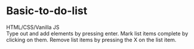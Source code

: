 # Basic-to-do-list
HTML/CSS/Vanilla JS <br>
Type out and add elements by pressing enter.
Mark list items complete by clicking on them.
Remove list items by pressing the X on the list item.


